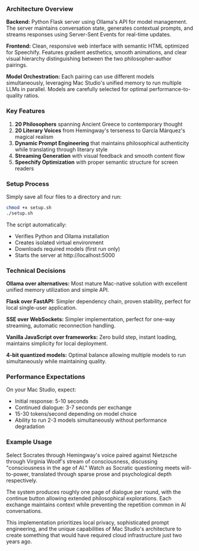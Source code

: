 ### Architecture Overview

**Backend:** Python Flask server using Ollama's API for model management. The server maintains conversation state, generates contextual prompts, and streams responses using Server-Sent Events for real-time updates.

**Frontend:** Clean, responsive web interface with semantic HTML optimized for Speechify. Features gradient aesthetics, smooth animations, and clear visual hierarchy distinguishing between the two philosopher-author pairings.

**Model Orchestration:** Each pairing can use different models simultaneously, leveraging Mac Studio's unified memory to run multiple LLMs in parallel. Models are carefully selected for optimal performance-to-quality ratios.

### Key Features

1. **20 Philosophers** spanning Ancient Greece to contemporary thought
2. **20 Literary Voices** from Hemingway's terseness to García Márquez's magical realism  
3. **Dynamic Prompt Engineering** that maintains philosophical authenticity while translating through literary style
4. **Streaming Generation** with visual feedback and smooth content flow
5. **Speechify Optimization** with proper semantic structure for screen readers

### Setup Process

Simply save all four files to a directory and run:
```bash
chmod +x setup.sh
./setup.sh
```

The script automatically:
- Verifies Python and Ollama installation
- Creates isolated virtual environment
- Downloads required models (first run only)
- Starts the server at http://localhost:5000

### Technical Decisions

**Ollama over alternatives:** Most mature Mac-native solution with excellent unified memory utilization and simple API.

**Flask over FastAPI:** Simpler dependency chain, proven stability, perfect for local single-user application.

**SSE over WebSockets:** Simpler implementation, perfect for one-way streaming, automatic reconnection handling.

**Vanilla JavaScript over frameworks:** Zero build step, instant loading, maintains simplicity for local deployment.

**4-bit quantized models:** Optimal balance allowing multiple models to run simultaneously while maintaining quality.

### Performance Expectations

On your Mac Studio, expect:
- Initial response: 5-10 seconds
- Continued dialogue: 3-7 seconds per exchange
- 15-30 tokens/second depending on model choice
- Ability to run 2-3 models simultaneously without performance degradation

### Example Usage

Select Socrates through Hemingway's voice paired against Nietzsche through Virginia Woolf's stream of consciousness, discussing "consciousness in the age of AI." Watch as Socratic questioning meets will-to-power, translated through sparse prose and psychological depth respectively.

The system produces roughly one page of dialogue per round, with the continue button allowing extended philosophical explorations. Each exchange maintains context while preventing the repetition common in AI conversations.

This implementation prioritizes local privacy, sophisticated prompt engineering, and the unique capabilities of Mac Studio's architecture to create something that would have required cloud infrastructure just two years ago.